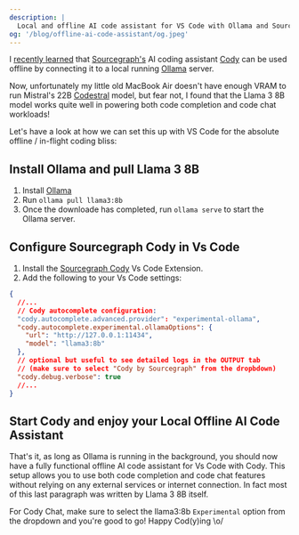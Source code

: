 ```yaml
---
description: |
  Local and offline AI code assistant for VS Code with Ollama and Sourcegraph
og: '/blog/offline-ai-code-assistant/og.jpeg'
---
```


I [recently learned](https://sourcegraph.com/blog/local-code-completion-with-ollama-and-cody) that [Sourcegraph's](https://sourcegraph.com/) AI coding assistant [Cody](https://sourcegraph.com/cody) can be used offline by connecting it to a local running [Ollama](https://www.ollama.com/) server.

Now, unfortunately my little old MacBook Air doesn't have enough VRAM to run Mistral's 22B [Codestral](https://mistral.ai/news/codestral/) model, but fear not, I found that the Llama 3 8B model works quite well in powering both code completion and code chat workloads!

Let's have a look at how we can set this up with VS Code for the absolute offline / in-flight coding bliss:

## Install Ollama and pull Llama 3 8B

1. Install [Ollama](https://github.com/ollama/ollama?tab=readme-ov-file#ollama)
1. Run `ollama pull llama3:8b`
1. Once the downloade has completed, run `ollama serve` to start the Ollama server.

## Configure Sourcegraph Cody in Vs Code

1. Install the [Sourcegraph Cody](https://marketplace.visualstudio.com/items?itemName=sourcegraph.sourcegraph) Vs Code Extension.
2. Add the following to your Vs Code settings:

```json
{
  //...
  // Cody autocomplete configuration:
  "cody.autocomplete.advanced.provider": "experimental-ollama",
  "cody.autocomplete.experimental.ollamaOptions": {
    "url": "http://127.0.0.1:11434",
    "model": "llama3:8b"
  },
  // optional but useful to see detailed logs in the OUTPUT tab
  // (make sure to select "Cody by Sourcegraph" from the dropbdown)
  "cody.debug.verbose": true
  //...
}
```

## Start Cody and enjoy your Local Offline AI Code Assistant

That's it, as long as Ollama is running in the background, you should now have a fully functional offline AI code assistant for Vs Code with Cody. This setup allows you to use both code completion and code chat features without relying on any external services or internet connection. In fact most of this last paragraph was written by Llama 3 8B itself.

For Cody Chat, make sure to select the llama3:8b `Experimental` option from the dropdown and you're good to go! Happy Cod(y)ing \o/
